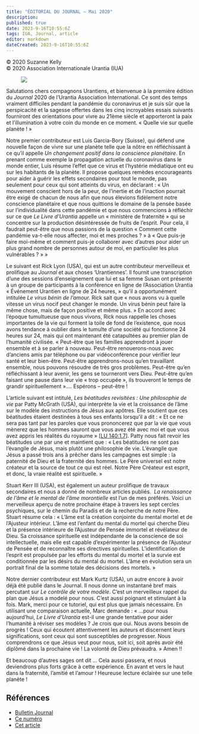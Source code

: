 ```yaml
---
title: "ÉDITORIAL DU JOURNAL – Mai 2020"
description: 
published: true
date: 2023-9-16T10:55:6Z
tags: IUA, Journal, article
editor: markdown
dateCreated: 2023-9-16T10:55:6Z
---
```


<p class="v-card v-sheet theme--light grey lighten-3 px-2">© 2020 Suzanne Kelly<br>© 2020 Association Internationale Urantia (IUA)</p>


<figure id="Figure_1" class="image urantiapedia image-style-align-left">
<img src="/image/article/IUA_Journal/Suzanne-Kelly-recent-150x150.jpg">
</figure>

Salutations chers compagnons Urantiens, et bienvenue à la première édition du _Journal_ 2020 de l’Urantia Association International. Ce sont des temps vraiment difficiles pendant la pandémie du coronavirus et je suis sûr que la perspicacité et la sagesse offertes dans les cinq incroyables essais suivants fourniront des orientations pour vivre au 21ème siècle et apporteront la paix et l’illumination à votre coin du monde en ce moment. « Quelle vie sur quelle planète ! »

Notre premier contributeur est Luis Garcia-Bory (Suisse), qui défend une nouvelle façon de vivre sur une planète telle que la nôtre en réfléchissant à ce qu’il appelle _Un changement positif dans la conscience planétaire_. En prenant comme exemple la propagation actuelle du coronavirus dans le monde entier, Luis résume l’effet que ce virus et l’hystérie médiatique ont eu sur les habitants de la planète. Il propose quelques remèdes encourageants pour aider à guérir les effets secondaires pour tout le monde, pas seulement pour ceux qui sont atteints du virus, en déclarant : « Un mouvement conscient hors de la peur, de l’inertie et de l’inaction pourrait être exigé de chacun de nous afin que nous élevions fidèlement notre conscience planétaire et que nous quittions le domaine de la pensée basée sur l’individualité dans cette pandémie et que nous commencions à réfléchir sur ce que _Le Livre d’Urantia_ appelle un « ministère de fraternité » qui se concentre sur la production désintéressée de fruits de l’esprit. Pour cela, il faudrait peut-être que nous passions de la question « Comment cette pandémie va-t-elle nous affecter, moi et mes proches ? » à « Que puis-je faire moi-même et comment puis-je collaborer avec d’autres pour aider un plus grand nombre de personnes autour de moi, en particulier les plus vulnérables ? » »

Le suivant est Rick Lyon (USA), qui est un autre contributeur merveilleux et prolifique au _Journal_ et aux choses ‘Urantiennes’. Il fournit une transcription d’une des sessions d’enseignement que lui et sa femme Susan ont présenté à un groupe de participants à la conférence en ligne de l’Association Urantia « Événement Urantien en ligne de 24 heures, » qu’il a opportunément intitulée _Le virus bénin de l’amour._ Rick sait que « nous avons vu à quelle vitesse un virus nocif peut changer le monde. Un virus bénin peut faire la même chose, mais de façon positive et même plus. » En accord avec l’époque tumultueuse que nous vivons, Rick nous rappelle les choses importantes de la vie qui forment la toile de fond de l’existence, que nous avons tendance à oublier dans le tumulte d’une société qui fonctionne 24 heures sur 24, mais qui ont maintenant été catapultées au premier plan de l’humanité civilisée. « Peut-être que les familles apprendront à jouer ensemble et à se parler à nouveau. Peut-être renouerons-nous avec d’anciens amis par téléphone ou par vidéoconférence pour vérifier leur santé et leur bien-être. Peut-être apprendrons-nous qu’en travaillant ensemble, nous pouvons résoudre de très gros problèmes. Peut-être qu’en réfléchissant à leur avenir, les gens se tourneront vers Dieu. Peut-être qu’en faisant une pause dans leur vie « trop occupée », ils trouveront le temps de grandir spirituellement »…. Espérons – peut-être !

L’article suivant est intitulé, _Les béatitudes revisitées : Une philosophie de vie_ par Patty McGrath (USA), qui interprète la vie et la croissance de l’âme sur le modèle des instructions de Jésus aux apôtres. Elle soutient que ces béatitudes étaient destinées à tous ses enfants lorsqu’il a dit : « Et ce ne sera pas tant par les paroles que vous prononcerez que par la vie que vous mènerez que les hommes sauront que vous avez été avec moi et que vous avez appris les réalités du royaume » <a id="a46_426"></a>[[LU 140:1.7](/fr/The_Urantia_Book/140#p1_7)]. Patty nous fait revoir les béatitudes une par une et maintient que : « Les béatitudes ne sont pas l’évangile de Jésus, mais plutôt une philosophie de vie. L’évangile que Jésus a passé trois ans à prêcher dans les campagnes est simple : la paternité de Dieu et la fraternité des hommes. Le Père universel est notre créateur et la source de tout ce qui est réel. Notre Père Créateur est esprit, et donc, la vraie réalité est spirituelle. »

Stuart Kerr III (USA), est également un auteur prolifique de travaux secondaires et nous a donné de nombreux articles publiés.  _La renaissance de l’âme et le mental de l’âme morontielle_ est l’un de mes préférés. Voici un merveilleux aperçu de notre prochaine étape à travers les sept cercles psychiques, sur le chemin du Paradis et de la recherche de notre Père. Stuart résume cela : « L’âme est la création conjointe du mental mortel et de l’Ajusteur intérieur. L’âme est l’enfant du mental du mortel qui cherche Dieu et la présence intérieure de l’Ajusteur de Pensée immortel et révélateur de Dieu. Sa croissance spirituelle est indépendante de la conscience de soi intellectuelle, mais elle est capable d’expérimenter la présence de l’Ajusteur de Pensée et de reconnaître ses directives spirituelles. L’identification de l’esprit est propulsée par les efforts du mental du mortel et la survie est conditionnée par les désirs du mental du mortel. L’âme en évolution sera un portrait final de la somme totale des décisions des mortels. »

Notre dernier contributeur est Mark Kurtz (USA), un autre encore à avoir déjà été publié dans le Journal. Il nous donne un instantané bref mais percutant sur _Le contrôle de votre modèle_. C’est un merveilleux rappel du plan que Jésus a modelé pour nous. C’est aussi poignant et stimulant à la fois. Mark, merci pour ce tutoriel, qui est plus que jamais nécessaire. En utilisant une comparaison actuelle, Marc demande : « …pour nous aujourd’hui, _Le Livre d’Urantia_ est-il une grande tentative pour aider l’humanité à réviser ses modèles ? Je crois que oui. Nous avons besoin de progrès ! Ceux qui écoutent attentivement les auteurs et discernent leurs significations, sont ceux qui sont susceptibles de progresser. Nous comprendrons ce que Jésus veut pour nous, soit ici, soit après avoir été diplômé dans la prochaine vie ! La volonté de Dieu prévaudra. » Amen !!

Et beaucoup d’autres sages ont dit … Cela aussi passera, et nous deviendrons plus forts grâce à cette expérience. En avant et vers le haut dans la fraternité, l’amitié et l’amour ! Heureuse lecture éclairée sur une telle planète !

## Références

- [Bulletin Journal](https://urantia-association.org/journal-online-archives/)
- [Ce numéro](https://urantia-association.org/newsletter/journal-mai-2020/?lang=fr)
- [Cet article](https://urantia-association.org/editorial-du-journal-mai-2020/?lang=fr)

